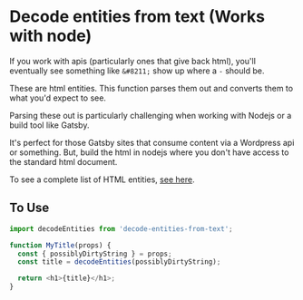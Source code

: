 # Decode entities from text (Works with node)

If you work with apis (particularly ones that give back html), you'll eventually see something like `&#8211;` show up where a `-` should be.

These are html entities. This function parses them out and converts them to what you'd expect to see.

Parsing these out is particularly challenging when working with Nodejs or a build tool like Gatsby.

It's perfect for those Gatsby sites that consume content via a Wordpress api or something. But, build the html in nodejs where you don't have access to the standard html document.

To see a complete list of HTML entities, [see here](https://dev.w3.org/html5/html-author/charref).

## To Use

```js
import decodeEntities from 'decode-entities-from-text';

function MyTitle(props) {
  const { possiblyDirtyString } = props;
  const title = decodeEntities(possiblyDirtyString);

  return <h1>{title}</h1>;
}
```

